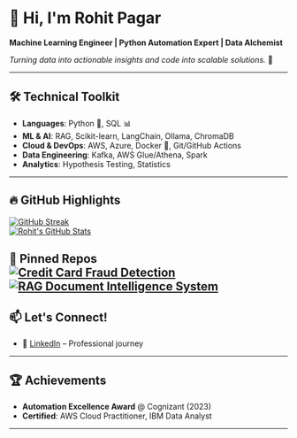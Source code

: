 # 👋 Hi, I'm Rohit Pagar

**Machine Learning Engineer | Python Automation Expert | Data Alchemist**  

*Turning data into actionable insights and code into scalable solutions.* 🚀  

---

## 🛠️ **Technical Toolkit**

- **Languages**: Python 🐍, SQL 📊
- **ML & AI**: RAG, Scikit-learn, LangChain, Ollama, ChromaDB  
- **Cloud & DevOps**: AWS, Azure, Docker 🐳, Git/GitHub Actions  
- **Data Engineering**: Kafka, AWS Glue/Athena, Spark  
- **Analytics**: Hypothesis Testing, Statistics  

---
## 🔥 **GitHub Highlights**

[![GitHub Streak](https://streak-stats.demolab.com?user=Rohitpagar18&theme=dark)](https://git.io/streak-stats)  
[![Rohit's GitHub Stats](https://github-readme-stats.vercel.app/api?username=Rohitpagar18&show_icons=true&theme=vision-friendly-dark)](https://github.com/Rohitpagar18)  

📌 **Pinned Repos**  
[![Credit Card Fraud Detection](https://github-readme-stats.vercel.app/api/pin/?username=Rohitpagar18&repo=Credit-Card-Fraud-Detection&theme=tokyonight)](https://github.com/Rohitpagar18/Credit-Card-Fraud-Detection)  
[![RAG Document Intelligence System](https://github-readme-stats.vercel.app/api/pin/?username=Rohitpagar18&repo=pdf-qa-rag-system&theme=nightowl)](https://github.com/Rohitpagar18/pdf-qa-rag-system)  
---

## 📫 **Let's Connect!**

- 💼 [LinkedIn](https://linkedin.com/in/rohitpagar) – Professional journey  

---

## 🏆 **Achievements**

- **Automation Excellence Award** @ Cognizant (2023)  
- **Certified**: AWS Cloud Practitioner, IBM Data Analyst

---

